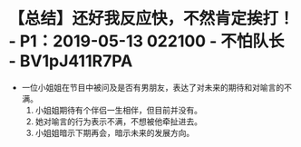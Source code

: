# 【总结】还好我反应快，不然肯定挨打！ - P1：2019-05-13 022100 - 不怕队长 - BV1pJ411R7PA

-   一位小姐姐在节目中被问及是否有男朋友，表达了对未来的期待和对喻言的不满。
    1.  小姐姐期待有个伴侣一生相伴，但目前并没有。
    2.  她对喻言的行为表示不满，不想被他牵扯进去。
    3.  小姐姐暗示下期再会，暗示未来的发展方向。